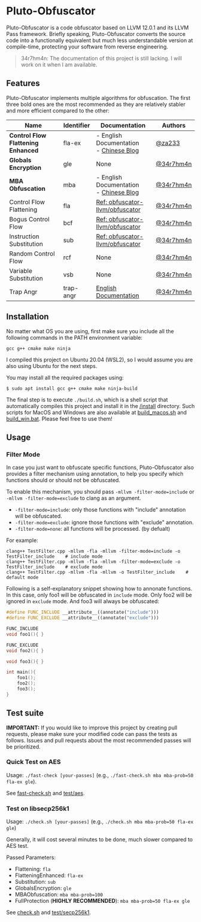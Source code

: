 # Pluto-Obfuscator
Pluto-Obfuscator is a code obfuscator based on LLVM 12.0.1 and its LLVM Pass framework. Briefly speaking, Pluto-Obfuscator converts the source code into a functionally equivalent but much less understandable version at compile-time, protecting your software from reverse engineering.
> 34r7hm4n: The documentation of this project is still lacking. I will work on it when I am available.

## Features
Pluto-Obfuscator implements multiple algorithms for obfuscation. The first three bold ones are the most recommended as they are relatively stabler and more efficient compared to the other:

|  Name  | Identifier |  Documentation | Authors |
|  ----  | ----  | ---- | ---- |
| **Control Flow Flattening Enhanced** | fla-ex | - English Documentation<br>- [Chinese Blog](https://bbs.pediy.com/thread-274778.htm) | [@za233](https://github.com/za233) |
| **Globals Encryption** | gle | None | [@34r7hm4n](https://github.com/bluesadi) |
| **MBA Obfuscation** | mba | - English Documentation<br>- [Chinese Blog](https://bbs.pediy.com/thread-271574.htm) | [@34r7hm4n](https://github.com/bluesadi) |
| Control Flow Flattening| fla | [Ref: obfuscator-llvm/obfuscator](https://github.com/obfuscator-llvm/obfuscator/wiki/Control-Flow-Flattening) | [@34r7hm4n](https://github.com/bluesadi) |
| Bogus Control Flow | bcf | [Ref: obfuscator-llvm/obfuscator](https://github.com/obfuscator-llvm/obfuscator/wiki/Bogus-Control-Flow) | [@34r7hm4n](https://github.com/bluesadi) |
| Instruction Substitution | sub | [Ref: obfuscator-llvm/obfuscator](https://github.com/obfuscator-llvm/obfuscator/wiki/) | [@34r7hm4n](https://github.com/bluesadi) |
| Random Control Flow | rcf | None | [@34r7hm4n](https://github.com/bluesadi) |
| Variable Substitution | vsb | None | [@34r7hm4n](https://github.com/bluesadi) |
| Trap Angr | trap-angr | [English Documentation](docs/TrapAngr.md) | [@34r7hm4n](https://github.com/bluesadi) |

## Installation
No matter what OS you are using, first make sure you include all the following commands in the PATH environment variable:
```
gcc g++ cmake make ninja
```

I compiled this project on Ubuntu 20.04 (WSL2), so I would assume you are also using Ubuntu for the next steps.

You may install all the required packages using:
```shell
$ sudo apt install gcc g++ cmake make ninja-build
```

The final step is to execute `./build.sh`, which is a shell script that automatically compiles this project and install it in the [/install](/install) directory. Such scripts for MacOS and Windows are also available at [build_macos.sh](build_macos.sh) and [build_win.bat](build_win.bat). Please feel free to use them!

## Usage



### Filter Mode
In case you just want to obfuscate specific functions, Pluto-Obfuscator also provides a filter mechanism using annotation, to help you specify which functions should or should not be obfuscated.

To enable this mechanism, you should pass `-mllvm -filter-mode=include` or `-mllvm -filter-mode=exclude` to clang as an argument. 

- `-filter-mode=include`: only those functions with "include" annotation will be obfuscated.
- `-filter-mode=exclude`: ignore those functions with "exclude" annotation.
- `-filter-mode=none`: all functions will be processed. (by defualt)

For example:
```shell
clang++ TestFilter.cpp -mllvm -fla -mllvm -filter-mode=include -o TestFilter_include    # include mode
clang++ TestFilter.cpp -mllvm -fla -mllvm -filter-mode=exclude -o TestFilter_include    # exclude mode
clang++ TestFilter.cpp -mllvm -fla -mllvm -o TestFilter_include    # default mode
```

Following is a self-explanatory snippet showing how to annonate functions. In this case, only foo1 will be obfuscated in `include` mode. Only foo2 will be ignored in `exclude` mode. And foo3 will always be obfuscated:
```cpp
#define FUNC_INCLUDE __attribute__((annotate("include")))
#define FUNC_EXCLUDE __attribute__((annotate("exclude")))

FUNC_INCLUDE
void foo1(){ }

FUNC_EXCLUDE
void foo2(){ }

void foo3(){ }

int main(){
    foo1();
    foo2();
    foo3();
}
```

## Test suite
**IMPORTANT:** If you would like to improve this project by creating pull requests, please make sure your modified code can pass the tests as follows. Issues and pull requests about the most recommended passes will be prioritized.

### Quick Test on AES
Usage: `./fast-check [your-passes]` (e.g., `./fast-check.sh mba mba-prob=50 fla-ex gle`).

See [fast-check.sh](fast-check.sh) and [test/aes](test/aes/).

### Test on libsecp256k1
Usage: `./check.sh [your-passes]` (e.g., `./check.sh mba mba-prob=50 fla-ex gle`)

Generally, it will cost several minutes to be done, much slower compared to AES test.

Passed Parameters:
- Flattening: `fla`
- FlatteningEnhanced: `fla-ex`
- Substitution: `sub`
- GlobalsEncryption: `gle`
- MBAObfuscation: `mba mba-prob=100`
- FullProtection (**HIGHLY RECOMMENDED**): `mba mba-prob=50 fla-ex gle`

See [check.sh](check.sh) and [test/secp256k1](test/secp256k1/).
